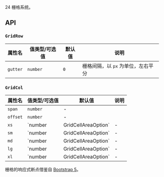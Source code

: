 24 栅格系统。

## API

### `GridRow`

| 属性名 | 值类型/可选值 | 默认值 | 说明 |
| --- | --- | --- | --- |
| `gutter` | `number` | `0` | 栅格间隔，以 `px` 为单位，左右平分 |

### `GridCol`

| 属性名 | 值类型/可选值 | 默认值 | 说明 |
| --- | --- | --- | --- |
| `span` | `number` | - |  |
| `offset` | `number` | - |  |
| `xs` | `number | GridCellAreaOption` | - | `屏幕 < 576px` 响应式栅格，可为栅格数或一个包含其他属性的对象 |
| `sm` | `number | GridCellAreaOption` | - | `屏幕 ≥ 576px` 响应式栅格，可为栅格数或一个包含其他属性的对象 |
| `md` | `number | GridCellAreaOption` | - | `屏幕 ≥ 768px` 响应式栅格，可为栅格数或一个包含其他属性的对象 |
| `lg` | `number | GridCellAreaOption` | - | `屏幕 ≥ 992px` 响应式栅格，可为栅格数或一个包含其他属性的对象 |
| `xl` | `number | GridCellAreaOption` | - | `屏幕 ≥ 1200px` 响应式栅格，可为栅格数或一个包含其他属性的对象 |

栅格的响应式断点借鉴自 [Bootstrap 5](https://getbootstrap.com/docs/5.1/layout/breakpoints/)。
